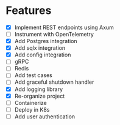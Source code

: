 # Features

- [X] Implement REST endpoints using Axum
- [ ] Instrument with OpenTelemetry
- [X] Add Postgres integration 
- [X] Add sqlx integration
- [X] Add config integration
- [ ] gRPC
- [ ] Redis
- [ ] Add test cases
- [ ] Add graceful shutdown handler
- [X] Add logging library
- [X] Re-organize project
- [ ] Containerize
- [ ] Deploy in K8s
- [ ]  Add user authentication